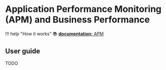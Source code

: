 # Application Performance Monitoring (APM) and Business Performance

!!! help "How it works"
    :books: [**documentation:** APM](../../how-it-works/monitoring/apm.md)
    
## User guide
TODO